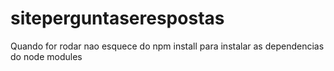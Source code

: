 # siteperguntaserespostas

Quando for rodar nao esquece do npm install para instalar as dependencias do node modules

